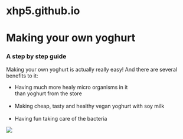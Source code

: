 # xhp5.github.io

<!DOCTYPE html>
<html>
<head>
  <h1>Making your own yoghurt</h1>
  <h3>A step by step guide</h3>
</head>

<article>
  <p>Making your own yoghurt is actually really easy! And there are several benefits to it:</p>
  <ul>
    <li>Having much more healy micro organisms in it<br>than yoghurt from the store</li><br>
    <li>Making cheap, tasty and healthy vegan yoghurt with soy milk</li><br>
    <li>Having fun taking care of the bacteria</li>
  </ul>
</article>

<img src="https://www.dropbox.com/scl/fi/hqf3v6gj9ex50l5o6cfqm/Joghurt-Anleitung.png?rlkey=ntiyof32wee2cwblqbr5sx11v&raw=1"/>

